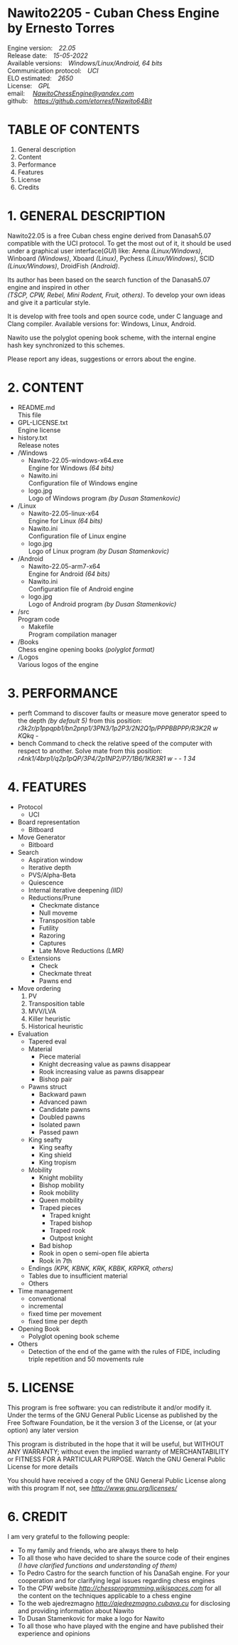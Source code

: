 # Nawito2205 - Cuban Chess Engine by Ernesto Torres

Engine version:&emsp;*22.05* \
Release date:&emsp;*15-05-2022* \
Available versions:&emsp;*Windows/Linux/Android, 64 bits* \
Communication protocol:&emsp;*UCI* \
ELO estimated:&emsp;*2650* \
License:&emsp;*GPL* \
email:&emsp;&nbsp;*NawitoChessEngine@yandex.com* \
github:&emsp;*https://github.com/etorresf/Nawito64Bit*


# TABLE OF CONTENTS
1. General description
2. Content
3. Performance
4. Features
5. License
6. Credits


# 1. GENERAL DESCRIPTION

Nawito22.05 is a free Cuban chess engine derived from Danasah5.07 compatible with the UCI protocol. 
To get the most out of it, it should be used under a graphical user interface(*GUI*) like: 
Arena *(Linux/Windows)*, Winboard *(Windows)*, Xboard *(Linux)*, Pychess *(Linux/Windows)*, 
SCID *(Linux/Windows)*, DroidFish *(Android)*.

Its author has been based on the search function of the Danasah5.07 engine and inspired in other  
*(TSCP, CPW, Rebel, Mini Rodent, Fruit, others)*. To develop your own ideas and give it a particular style.

It is develop with free tools and open source code, under C language and Clang compiler.
Available versions for: Windows, Linux, Android.

Nawito use the polyglot opening book scheme, with the internal engine hash key synchronized to this schemes.

Please report any ideas, suggestions or errors about the engine.


# 2. CONTENT

* README.md \
  This file
* GPL-LICENSE.txt \
  Engine license
* history.txt \
  Release notes
* /Windows
  * Nawito-22.05-windows-x64.exe \
    Engine for Windows *(64 bits)*
  * Nawito.ini \
    Configuration file of Windows engine
  * logo.jpg \
    Logo of Windows program *(by Dusan Stamenkovic)*
* /Linux
  * Nawito-22.05-linux-x64 \
    Engine for Linux *(64 bits)*
  * Nawito.ini \
    Configuration file of Linux engine
  * logo.jpg \
    Logo of Linux program *(by Dusan Stamenkovic)*
* /Android
  * Nawito-22.05-arm7-x64 \
    Engine for Android *(64 bits)*
  * Nawito.ini \
    Configuration file of Android engine
  * logo.jpg \
    Logo of Android program *(by Dusan Stamenkovic)*
* /src \
  Program code
  * Makefile \
    Program compilation manager
* /Books \
  Chess engine opening books *(polyglot format)*
* /Logos \
  Various logos of the engine

# 3. PERFORMANCE

* perft <n>
    Command to discover faults or measure move generator speed to the depth <n> *(by default 5)*
    from this position: *r3k2r/p1ppqpb1/bn2pnp1/3PN3/1p2P3/2N2Q1p/PPPBBPPP/R3K2R w KQkq -*
* bench
    Command to check the relative speed of the computer with respect to another.
    Solve mate from this position: *r4nk1/4brp1/q2p1pQP/3P4/2p1NP2/P7/1B6/1KR3R1 w - - 1 34*


# 4. FEATURES

* Protocol
  * UCI
* Board representation
  * Bitboard
* Move Generator
  * Bitboard
* Search
  * Aspiration window
  * Iterative depth
  * PVS/Alpha-Beta
  * Quiescence
  * Internal iterative deepening *(IID)*
  * Reductions/Prune
    * Checkmate distance
    * Null moveme
    * Transposition table
    * Futility
    * Razoring
    * Captures
    * Late Move Reductions *(LMR)*
  * Extensions
    * Check
    * Checkmate threat
    * Pawns end
* Move ordering
  1. PV
  2. Transposition table
  3. MVV/LVA
  4. Killer heuristic
  5. Historical heuristic
* Evaluation
  * Tapered eval
  * Material
    * Piece material
    * Knight decreasing value as pawns disappear
    * Rook increasing value as pawns disappear
    * Bishop pair
  * Pawns struct
    * Backward pawn
    * Advanced pawn
    * Candidate pawns
    * Doubled pawns
    * Isolated pawn
    * Passed pawn
  * King seafty
    * King seafty
    * King shield
    * King tropism
  * Mobility
    * Knight mobility
    * Bishop mobility
    * Rook mobility
    * Queen mobility
    * Traped pieces
      * Traped knight
      * Traped bishop
      * Traped rook
      * Outpost knight
    * Bad bishop
    * Rook in open o semi-open file abierta
    * Rook in 7th
  * Endings *(KPK, KBNK, KRK, KBBK, KRPKR, others)*
  * Tables due to insufficient material
  * Others
* Time management
  * conventional
  * incremental
  * fixed time per movement
  * fixed time per depth
* Opening Book
  * Polyglot opening book scheme
* Others
  * Detection of the end of the game with the rules of FIDE, including triple repetition and 50 movements rule


# 5. LICENSE

This program is free software: you can redistribute it and/or modify it. Under the terms of the
GNU General Public License as published by the Free Software Foundation, be it the version 3 of the 
License, or (at your option) any later version

This program is distributed in the hope that it will be useful, but WITHOUT ANY WARRANTY; without
even the implied warranty of MERCHANTABILITY or FITNESS FOR A PARTICULAR PURPOSE. Watch the
GNU General Public License for more details

You should have received a copy of the GNU General Public License along with this program
If not, see *http://www.gnu.org/licenses/*


# 6. CREDIT

I am very grateful to the following people:

* To my family and friends, who are always there to help
* To all those who have decided to share the source code of their engines *(I have clarified functions and understanding of them)*
* To Pedro Castro for the search function of his DanaSah engine. For your cooperation and for clarifying legal issues regarding chess engines
* To the CPW website *http://chessprogramming.wikispaces.com* for all the content on the techniques applicable to a chess engine
* To the web ajedrezmagno *http://ajedrezmagno.cubava.cu* for disclosing and providing information about Nawito
* To Dusan Stamenkovic for make a logo for Nawito
* To all those who have played with the engine and have published their experience and opinions


